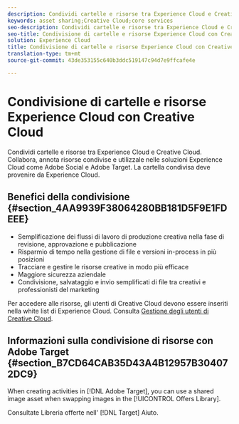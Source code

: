 ```yaml
---
description: Condividi cartelle e risorse tra Experience Cloud e Creative Cloud. Collabora, annota risorse condivise e utilizzale nelle soluzioni Experience Cloud come Adobe Social e Adobe Target. La cartella condivisa deve provenire da Experience Cloud.
keywords: asset sharing;Creative Cloud;core services
seo-description: Condividi cartelle e risorse tra Experience Cloud e Creative Cloud. Collabora, annota risorse condivise e utilizzale nelle soluzioni Experience Cloud come Adobe Social e Adobe Target. La cartella condivisa deve provenire da Experience Cloud.
seo-title: Condivisione di cartelle e risorse Experience Cloud con Creative Cloud
solution: Experience Cloud
title: Condivisione di cartelle e risorse Experience Cloud con Creative Cloud
translation-type: tm+mt
source-git-commit: 43de353155c640b3ddc519147c94d7e9ffcafe4e

---
```



# Condivisione di cartelle e risorse Experience Cloud con Creative Cloud

Condividi cartelle e risorse tra Experience Cloud e Creative Cloud. Collabora, annota risorse condivise e utilizzale nelle soluzioni Experience Cloud come Adobe Social e Adobe Target. La cartella condivisa deve provenire da Experience Cloud.

## Benefici della condivisione {#section_4AA9939F38064280BB181D5F9E1FDEEE}

* Semplificazione dei flussi di lavoro di produzione creativa nella fase di revisione, approvazione e pubblicazione
* Risparmio di tempo nella gestione di file e versioni in-process in più posizioni
* Tracciare e gestire le risorse creative in modo più efficace
* Maggiore sicurezza aziendale
* Condivisione, salvataggio e invio semplificati di file tra creativi e professionisti del marketing

Per accedere alle risorse, gli utenti di Creative Cloud devono essere inseriti nella white list di Experience Cloud. Consulta [Gestione degli utenti di Creative Cloud](../experience-cloud-assets/t-admin-add-cc-user.md#task_F36D4F1D49B44F09A54F7371810D2752).

## Informazioni sulla condivisione di risorse con Adobe Target {#section_B7CD64CAB35D43A4B12957B304072DC9}

When creating activities in [!DNL Adobe Target], you can use a shared image asset when swapping images in the [!UICONTROL Offers Library].

Consultate Libreria [](https://docs.adobe.com/help/en/target/using/experiences/offers/manage-content.html) offerte nell&#39; [!DNL Target] Aiuto.
